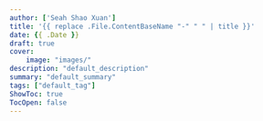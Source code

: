 ```yaml
---
author: ['Seah Shao Xuan']
title: '{{ replace .File.ContentBaseName "-" " " | title }}'
date: {{ .Date }}
draft: true
cover: 
    image: "images/"
description: "default_description"
summary: "default_summary"
tags: ["default_tag"]
ShowToc: true
TocOpen: false
---
```


